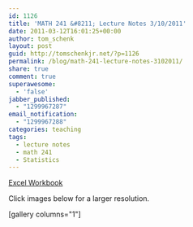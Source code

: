 ```yaml
---
id: 1126
title: 'MATH 241 &#8211; Lecture Notes 3/10/2011'
date: 2011-03-12T16:01:25+00:00
author: tom_schenk
layout: post
guid: http://tomschenkjr.net/?p=1126
permalink: /blog/math-241-lecture-notes-3102011/
share: true
comment: true
superawesome:
  - 'false'
jabber_published:
  - "1299967287"
email_notification:
  - "1299967288"
categories: teaching 
tags:
  - lecture notes
  - math 241
  - Statistics
---
```

<!--more--><a href="http://tomschenkjr.net/wordpress/wp-content/uploads/2011/03/2011-03-10-excel-workbook.xlsx">Excel Workbook</a>

Click images below for a larger resolution.

[gallery columns="1"]